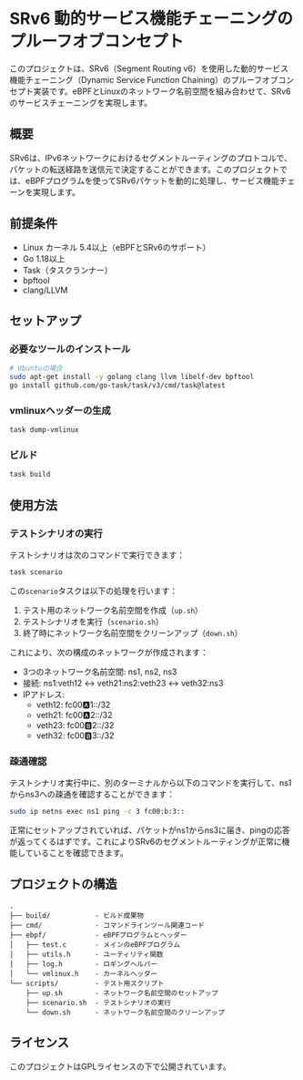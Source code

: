 # SRv6 動的サービス機能チェーニングのプルーフオブコンセプト

このプロジェクトは、SRv6（Segment Routing v6）を使用した動的サービス機能チェーニング（Dynamic Service Function Chaining）のプルーフオブコンセプト実装です。eBPFとLinuxのネットワーク名前空間を組み合わせて、SRv6のサービスチェーニングを実現します。

## 概要

SRv6は、IPv6ネットワークにおけるセグメントルーティングのプロトコルで、パケットの転送経路を送信元で決定することができます。このプロジェクトでは、eBPFプログラムを使ってSRv6パケットを動的に処理し、サービス機能チェーンを実現します。

## 前提条件

* Linux カーネル 5.4以上（eBPFとSRv6のサポート）
* Go 1.18以上
* Task（タスクランナー）
* bpftool
* clang/LLVM

## セットアップ

### 必要なツールのインストール

```bash
# Ubuntuの場合
sudo apt-get install -y golang clang llvm libelf-dev bpftool
go install github.com/go-task/task/v3/cmd/task@latest
```

### vmlinuxヘッダーの生成

```bash
task dump-vmlinux
```

### ビルド

```bash
task build
```

## 使用方法

### テストシナリオの実行

テストシナリオは次のコマンドで実行できます：

```bash
task scenario
```

この`scenario`タスクは以下の処理を行います：
1. テスト用のネットワーク名前空間を作成（`up.sh`）
2. テストシナリオを実行（`scenario.sh`）
3. 終了時にネットワーク名前空間をクリーンアップ（`down.sh`）

これにより、次の構成のネットワークが作成されます：
- 3つのネットワーク名前空間: ns1, ns2, ns3
- 接続: ns1:veth12 <-> veth21:ns2:veth23 <-> veth32:ns3
- IPアドレス: 
  * veth12: fc00:a:1::/32
  * veth21: fc00:a:2::/32
  * veth23: fc00:b:2::/32
  * veth32: fc00:b:3::/32

### 疎通確認

テストシナリオ実行中に、別のターミナルから以下のコマンドを実行して、ns1からns3への疎通を確認することができます：

```bash
sudo ip netns exec ns1 ping -c 3 fc00:b:3::
```

正常にセットアップされていれば、パケットがns1からns3に届き、pingの応答が返ってくるはずです。これによりSRv6のセグメントルーティングが正常に機能していることを確認できます。

## プロジェクトの構造

```
.
├── build/           - ビルド成果物
├── cmd/             - コマンドラインツール関連コード
├── ebpf/            - eBPFプログラムとヘッダー
│   ├── test.c       - メインのeBPFプログラム
│   ├── utils.h      - ユーティリティ関数
│   ├── log.h        - ロギングヘルパー
│   └── vmlinux.h    - カーネルヘッダー
└── scripts/         - テスト用スクリプト
    ├── up.sh        - ネットワーク名前空間のセットアップ
    ├── scenario.sh  - テストシナリオの実行
    └── down.sh      - ネットワーク名前空間のクリーンアップ
```

## ライセンス

このプロジェクトはGPLライセンスの下で公開されています。
